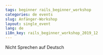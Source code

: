 ```yaml
---
tags: beginner rails_beginner_workshop
categories: de events
slug: Anfänger-Workshop
layout: single_event
lang: de
i18n_key: rails_beginner_workshop_2019_12
---
```


Nicht Sprechen auf Deutsch
